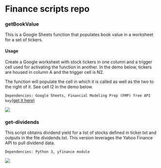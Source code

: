 # Finance scripts repo

### getBookValue

This is a Google Sheets function that populates book value in a worksheet for a set of tickers.

#### Usage
Create a Google worksheet with stock tickers in one column and a trigger cell used for activating the function in another. In the demo below, tickers are housed in column A and the trigger cell is N2.

The function will populate the cell in which it is called as well as the two to the right of it. See cell I2 in the demo below.

```Dependencies: Google Sheets, Financial Modeling Prep (FMP) free API key```[(get it here)](https://financialmodelingprep.com)

![](https://github.com/sancheza/Finance-scripts/blob/main/getBookValueFMP-demo.gif)


### get-dividends

This script obtains dividend yield for a list of stocks defined in ticker.txt and outputs in the file dividends.txt. This version leverages the Yahoo Finance API to pull dividend data.

```Dependencies: Python 3, yfinance module```

![](https://github.com/sancheza/Finance-scripts/blob/main/get-dividends-demo.gif)




